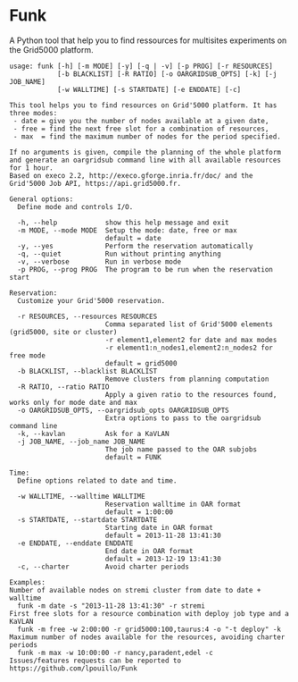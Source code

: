 Funk
====
A Python tool that help you to find ressources for multisites experiments on the Grid5000 platform.
    
    usage: funk [-h] [-m MODE] [-y] [-q | -v] [-p PROG] [-r RESOURCES]
                [-b BLACKLIST] [-R RATIO] [-o OARGRIDSUB_OPTS] [-k] [-j JOB_NAME]
                [-w WALLTIME] [-s STARTDATE] [-e ENDDATE] [-c]
    
    This tool helps you to find resources on Grid'5000 platform. It has three modes: 
     - date = give you the number of nodes available at a given date, 
     - free = find the next free slot for a combination of resources, 
     - max  = find the maximum number of nodes for the period specified.
    
    If no arguments is given, compile the planning of the whole platform and generate an oargridsub command line with all available resources for 1 hour. 
    Based on execo 2.2, http://execo.gforge.inria.fr/doc/ and the Grid'5000 Job API, https://api.grid5000.fr.
    
    General options:
      Define mode and controls I/O.
    
      -h, --help            show this help message and exit
      -m MODE, --mode MODE  Setup the mode: date, free or max 
                            default = date
      -y, --yes             Perform the reservation automatically
      -q, --quiet           Run without printing anything
      -v, --verbose         Run in verbose mode
      -p PROG, --prog PROG  The program to be run when the reservation start
    
    Reservation:
      Customize your Grid'5000 reservation.
    
      -r RESOURCES, --resources RESOURCES
                            Comma separated list of Grid'5000 elements (grid5000, site or cluster)
                            -r element1,element2 for date and max modes
                            -r element1:n_nodes1,element2:n_nodes2 for free mode
                            default = grid5000
      -b BLACKLIST, --blacklist BLACKLIST
                            Remove clusters from planning computation
      -R RATIO, --ratio RATIO
                            Apply a given ratio to the resources found, works only for mode date and max
      -o OARGRIDSUB_OPTS, --oargridsub_opts OARGRIDSUB_OPTS
                            Extra options to pass to the oargridsub command line
      -k, --kavlan          Ask for a KaVLAN
      -j JOB_NAME, --job_name JOB_NAME
                            The job name passed to the OAR subjobs
                            default = FUNK
    
    Time:
      Define options related to date and time.
    
      -w WALLTIME, --walltime WALLTIME
                            Reservation walltime in OAR format
                            default = 1:00:00
      -s STARTDATE, --startdate STARTDATE
                            Starting date in OAR format
                            default = 2013-11-28 13:41:30
      -e ENDDATE, --enddate ENDDATE
                            End date in OAR format
                            default = 2013-12-19 13:41:30
      -c, --charter         Avoid charter periods
    
    Examples:
    Number of available nodes on stremi cluster from date to date + walltime 
      funk -m date -s "2013-11-28 13:41:30" -r stremi
    First free slots for a resource combination with deploy job type and a KaVLAN
      funk -m free -w 2:00:00 -r grid5000:100,taurus:4 -o "-t deploy" -k
    Maximum number of nodes available for the resources, avoiding charter periods
      funk -m max -w 10:00:00 -r nancy,paradent,edel -c 
    Issues/features requests can be reported to https://github.com/lpouillo/Funk

